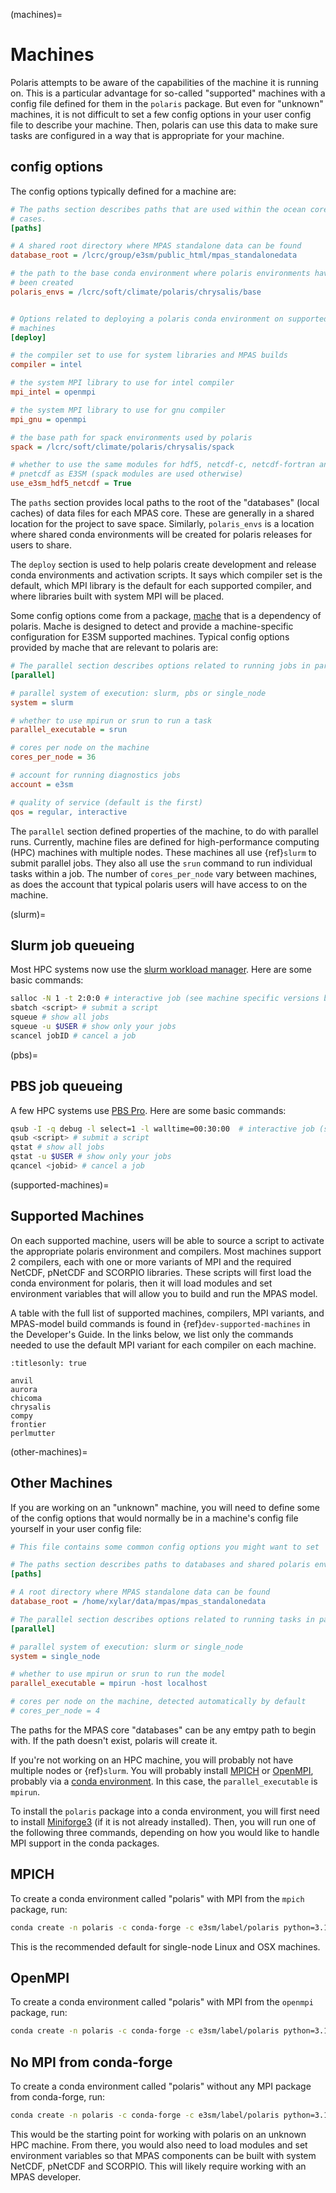 (machines)=

# Machines

Polaris  attempts to be aware of the capabilities of the machine it is running
on.  This is a particular advantage for so-called "supported" machines with a
config file defined for them in the `polaris` package.  But even for "unknown"
machines, it is not difficult to set a few config options in your user config
file to describe your machine.  Then, polaris can use this data to make sure
tasks are configured in a way that is appropriate for your machine.

## config options

The config options typically defined for a machine are:

```cfg
# The paths section describes paths that are used within the ocean core test
# cases.
[paths]

# A shared root directory where MPAS standalone data can be found
database_root = /lcrc/group/e3sm/public_html/mpas_standalonedata

# the path to the base conda environment where polaris environments have
# been created
polaris_envs = /lcrc/soft/climate/polaris/chrysalis/base


# Options related to deploying a polaris conda environment on supported
# machines
[deploy]

# the compiler set to use for system libraries and MPAS builds
compiler = intel

# the system MPI library to use for intel compiler
mpi_intel = openmpi

# the system MPI library to use for gnu compiler
mpi_gnu = openmpi

# the base path for spack environments used by polaris
spack = /lcrc/soft/climate/polaris/chrysalis/spack

# whether to use the same modules for hdf5, netcdf-c, netcdf-fortran and
# pnetcdf as E3SM (spack modules are used otherwise)
use_e3sm_hdf5_netcdf = True
```

The `paths` section provides local paths to the root of the "databases"
(local caches) of data files for each MPAS core.  These are generally in a
shared location for the project to save space.  Similarly, `polaris_envs`
is a location where shared conda environments will be created for polaris
releases for users to share.

The `deploy` section is used to help polaris create development and
release conda environments and activation scripts.  It says which compiler set
is the default, which MPI library is the default for each supported compiler,
and where libraries built with system MPI will be placed.

Some config options come from a package, [mache](https://github.com/E3SM-Project/mache/)
that is a dependency of polaris.  Mache is designed to detect and
provide a machine-specific configuration for E3SM supported machines.  Typical
config options provided by mache that are relevant to polaris are:

```cfg
# The parallel section describes options related to running jobs in parallel
[parallel]

# parallel system of execution: slurm, pbs or single_node
system = slurm

# whether to use mpirun or srun to run a task
parallel_executable = srun

# cores per node on the machine
cores_per_node = 36

# account for running diagnostics jobs
account = e3sm

# quality of service (default is the first)
qos = regular, interactive
```

The `parallel` section defined properties of the machine, to do with parallel
runs. Currently, machine files are defined for high-performance computing (HPC)
machines with multiple nodes.  These machines all use {ref}`slurm` to submit
parallel jobs.  They also all use the `srun` command to run individual
tasks within a job.  The number of `cores_per_node` vary between machines,
as does the account that typical polaris users will have access to on the
machine.

(slurm)=

## Slurm job queueing

Most HPC systems now use the
[slurm workload manager](https://slurm.schedmd.com/documentation.html).
Here are some basic commands:

```bash
salloc -N 1 -t 2:0:0 # interactive job (see machine specific versions below)
sbatch <script> # submit a script
squeue # show all jobs
squeue -u $USER # show only your jobs
scancel jobID # cancel a job
```

(pbs)=

## PBS job queueing

A few HPC systems use
[PBS Pro](https://2021.help.altair.com/2021.1.2/PBS%20Professional/PBSUserGuide2021.1.2.pdf).
Here are some basic commands:

```bash
qsub -I -q debug -l select=1 -l walltime=00:30:00  # interactive job (see machine specific versions below)
qsub <script> # submit a script
qstat # show all jobs
qstat -u $USER # show only your jobs
qcancel <jobid> # cancel a job
```

(supported-machines)=

## Supported Machines

On each supported machine, users will be able to source a script to activate
the appropriate polaris environment and compilers.  Most machines support 2
compilers, each with one or more variants of MPI and the required NetCDF,
pNetCDF and SCORPIO libraries.  These scripts will first load the conda
environment for polaris, then it will load modules and set environment
variables that will allow you to build and run the MPAS model.

A table with the full list of supported machines, compilers, MPI variants,
and MPAS-model build commands is found in {ref}`dev-supported-machines` in
the Developer's Guide.  In the links below, we list only the commands needed
to use the default MPI variant for each compiler on each machine.

```{toctree}
:titlesonly: true

anvil
aurora
chicoma
chrysalis
compy
frontier
perlmutter
```

(other-machines)=

## Other Machines

If you are working on an "unknown" machine, you will need to define some of
the config options that would normally be in a machine's config file yourself
in your user config file:

```cfg
# This file contains some common config options you might want to set

# The paths section describes paths to databases and shared polaris environments
[paths]

# A root directory where MPAS standalone data can be found
database_root = /home/xylar/data/mpas/mpas_standalonedata

# The parallel section describes options related to running tasks in parallel
[parallel]

# parallel system of execution: slurm or single_node
system = single_node

# whether to use mpirun or srun to run the model
parallel_executable = mpirun -host localhost

# cores per node on the machine, detected automatically by default
# cores_per_node = 4
```

The paths for the MPAS core "databases" can be any emtpy path to begin with.
If the path doesn't exist, polaris will create it.

If you're not working on an HPC machine, you will probably not have multiple
nodes or {ref}`slurm`.  You will probably install
[MPICH](https://www.mpich.org/) or [OpenMPI](https://www.open-mpi.org/),
probably via a
[conda environment](https://docs.conda.io/projects/conda/en/latest/index.html).
In this case, the `parallel_executable` is `mpirun`.

To install the `polaris` package into a conda environment, you will first
need to install [Miniforge3](https://github.com/conda-forge/miniforge#miniforge3)
(if it is not already installed).  Then, you will run one of the following
three commands, depending on how you would like to handle MPI support in the
conda packages.

## MPICH

To create a conda environment called "polaris" with MPI from the `mpich`
package, run:

```bash
conda create -n polaris -c conda-forge -c e3sm/label/polaris python=3.10 "polaris=*=mpi_mpich*"
```

This is the recommended default for single-node Linux and OSX machines.

## OpenMPI

To create a conda environment called "polaris" with MPI from the `openmpi`
package, run:

```bash
conda create -n polaris -c conda-forge -c e3sm/label/polaris python=3.10 "polaris=*=mpi_openmpi*"
```

## No MPI from conda-forge

To create a conda environment called "polaris" without any MPI package from
conda-forge, run:

```bash
conda create -n polaris -c conda-forge -c e3sm/label/polaris python=3.10 "polaris=*=nompi*"
```

This would be the starting point for working with polaris on an unknown
HPC machine.  From there, you would also need to load modules and set
environment variables so that MPAS components can be built with system NetCDF,
pNetCDF and SCORPIO. This will likely require working with an MPAS developer.
